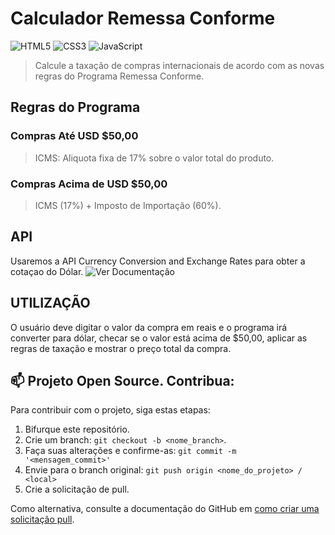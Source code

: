 # Calculador Remessa Conforme
  
![HTML5](https://img.shields.io/badge/html5-%23E34F26.svg?style=for-the-badge&logo=html5&logoColor=white) ![CSS3](https://img.shields.io/badge/css3-%231572B6.svg?style=for-the-badge&logo=css3&logoColor=white) ![JavaScript](https://img.shields.io/badge/javascript-%23323330.svg?style=for-the-badge&logo=javascript&logoColor=%23F7DF1E)
  
  
> Calcule a taxação de compras internacionais de acordo com as novas regras do Programa Remessa Conforme.

## Regras do Programa

### Compras Até USD $50,00

> ICMS: Aliquota fixa de 17% sobre o valor total do produto.


### Compras Acima de USD $50,00

> ICMS (17%) + Imposto de Importação (60%).
  
 
## API
Usaremos a API Currency Conversion and Exchange Rates para obter a cotaçao do Dólar. ![Ver Documentação](https://rapidapi.com/principalapis/api/currency-conversion-and-exchange-rates)


## UTILIZAÇÃO
O usuário deve digitar o valor da compra em reais e o programa irá converter para dólar, checar se o valor está acima de $50,00, aplicar as regras de taxação e mostrar o preço total da compra.



 ## 📫 Projeto Open Source. Contribua:

 Para contribuir com o projeto, siga estas etapas: 
  
 1. Bifurque este repositório. 
 2. Crie um branch: `git checkout -b <nome_branch>`. 
 3. Faça suas alterações e confirme-as: `git commit -m '<mensagem_commit>'` 
 4. Envie para o branch original: `git push origin <nome_do_projeto> / <local>` 
 5. Crie a solicitação de pull. 
  
 Como alternativa, consulte a documentação do GitHub em [como criar uma solicitação pull](https://help.github.com/en/github/collaborating-with-issues-and-pull-requests/creating-a-pull-request). 
